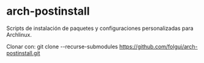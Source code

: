 # arch-postinstall

Scripts de instalación de paquetes y configuraciones personalizadas para Archlinux.

Clonar con: git clone --recurse-submodules https://github.com/folgui/arch-postinstall.git

